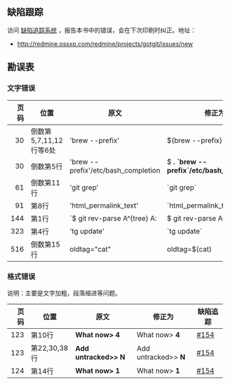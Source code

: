 
## 缺陷跟踪

访问 [缺陷追踪系统](http://redmine.ossxp.com/redmine/projects/gotgit/issues/new) ，报告本书中的错误，会在下次印刷时纠正。地址：

* <http://redmine.ossxp.com/redmine/projects/gotgit/issues/new>

## 勘误表

### 文字错误

| 页码   | 位置                      | 原文                         | 修正为                       | 缺陷追踪                                             |
| ------:| ------------------------- | ---------------------------- | ---------------------------- | ---------------------------------------------------- |
|     30 | 倒数第5,7,11,12行等6处    | 'brew --prefix'              | $(brew --prefix)             | [#146](http://redmine.ossxp.com/redmine/issues/146)  |
|     30 | 倒数第5行                 | 'brew --prefix'/etc/bash\_completion | $ **. \`brew --prefix\`/etc/bash\_completion** | [#152](http://redmine.ossxp.com/redmine/issues/152)  |
|     61 | 倒数第11行                | 'git grep'                   | \`git grep\`                 | [#147](http://redmine.ossxp.com/redmine/issues/147)  |
|     91 | 第8行                     | 'html\_permalink\_text'      | \`html\_permalink\_text\`    | [#149](http://redmine.ossxp.com/redmine/issues/149)  |
|    144 | 第1行                     | \`$ git rev-parse  A^{tree}  A:      | $ git rev-parse  A^{tree}  A:                  | [#153](http://redmine.ossxp.com/redmine/issues/153)  |
|    323 | 第4行                     | 'tg update'                  | \`tg update\`                | [#150](http://redmine.ossxp.com/redmine/issues/150)  |
|    516 | 倒数第15行                | oldtag="cat"                 | oldtag=$(cat)                | [#151](http://redmine.ossxp.com/redmine/issues/151)  |


### 格式错误

说明：主要是文字加粗，段落缩进等问题。

| 页码   | 位置                      | 原文                         | 修正为                       | 缺陷追踪                                             |
| ------:| ------------------------- | ---------------------------- | ---------------------------- | ---------------------------------------------------- |
|    123 | 第10行                    | **What now> 4**              | What now> **4**              | [#154](http://redmine.ossxp.com/redmine/issues/154)  |
|    123 | 第22,30,38行              | **Add untracked>> N**        | Add untracked>> **N**        | [#154](http://redmine.ossxp.com/redmine/issues/154)  |
|    124 | 第14行                    | **What now> 1**              | What now> **1**              | [#154](http://redmine.ossxp.com/redmine/issues/154)  |
